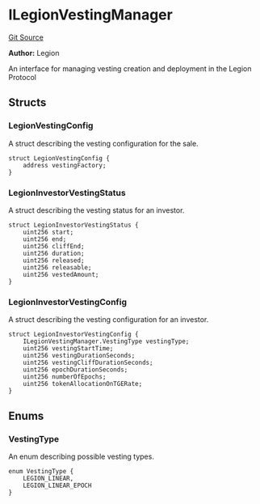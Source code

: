 # ILegionVestingManager
[Git Source](https://github.com/Legion-Team/evm-contracts/blob/eacaebdc1fce4e197305af05084de59f36b83e3e/src/interfaces/vesting/ILegionVestingManager.sol)

**Author:**
Legion

An interface for managing vesting creation and deployment in the Legion Protocol


## Structs
### LegionVestingConfig
A struct describing the vesting configuration for the sale.


```solidity
struct LegionVestingConfig {
    address vestingFactory;
}
```

### LegionInvestorVestingStatus
A struct describing the vesting status for an investor.


```solidity
struct LegionInvestorVestingStatus {
    uint256 start;
    uint256 end;
    uint256 cliffEnd;
    uint256 duration;
    uint256 released;
    uint256 releasable;
    uint256 vestedAmount;
}
```

### LegionInvestorVestingConfig
A struct describing the vesting configuration for an investor.


```solidity
struct LegionInvestorVestingConfig {
    ILegionVestingManager.VestingType vestingType;
    uint256 vestingStartTime;
    uint256 vestingDurationSeconds;
    uint256 vestingCliffDurationSeconds;
    uint256 epochDurationSeconds;
    uint256 numberOfEpochs;
    uint256 tokenAllocationOnTGERate;
}
```

## Enums
### VestingType
An enum describing possible vesting types.


```solidity
enum VestingType {
    LEGION_LINEAR,
    LEGION_LINEAR_EPOCH
}
```

